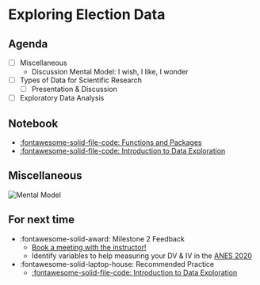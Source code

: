 # Exploring Election Data

## Agenda
- [ ] Miscellaneous
    - Discussion Mental Model: I wish, I like, I wonder
- [ ] Types of Data for Scientific Research
    - [ ] Presentation & Discussion
- [ ] Exploratory Data Analysis

## Notebook
- [:fontawesome-solid-file-code: Functions and Packages](https://colab.research.google.com/github/mickaeltemporao/itds/blob/main/materials/03-functions-and-packages.ipynb)
- [:fontawesome-solid-file-code: Introduction to Data Exploration](https://colab.research.google.com/github/mickaeltemporao/itds/blob/main/materials/04-data-exploration-columns.ipynb)

## Miscellaneous

![Mental Model](https://images.squarespace-cdn.com/content/v1/55f73529e4b0e5bde7f43a66/1529065898666-ZTYIPZ3Y5PSV0DUZRU90/like+wish+wonder.png)


## For next time
-  :fontawesome-solid-award: Milestone 2 Feedback
    - [Book a meeting with the instructor!](https://calendly.com/mickaeltemporao/one-on-one)
    - Identify variables to help measuring your DV & IV in the [ANES 2020](https://sda.berkeley.edu/sdaweb/docs/nes2020full/DOC/hcbk.htm)
- :fontawesome-solid-laptop-house: Recommended Practice
    - [:fontawesome-solid-file-code: Introduction to Data Exploration](https://colab.research.google.com/github/mickaeltemporao/itds/blob/main/materials/04-data-exploration-columns.ipynb)

